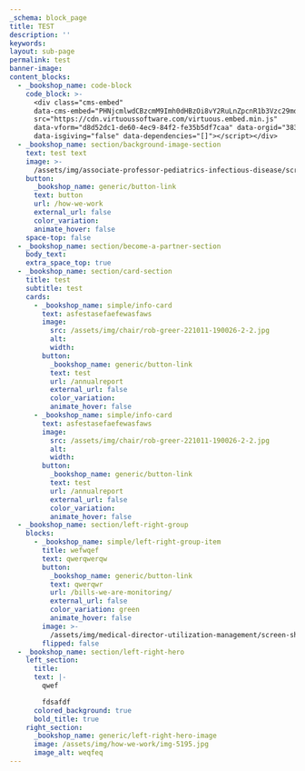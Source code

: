 ```yaml
---
_schema: block_page
title: TEST
description: ''
keywords:
layout: sub-page
permalink: test
banner-image:
content_blocks:
  - _bookshop_name: code-block
    code_block: >-
      <div class="cms-embed"
      data-cms-embed="PHNjcmlwdCBzcmM9Imh0dHBzOi8vY2RuLnZpcnR1b3Vzc29mdHdhcmUuY29tL3ZpcnR1b3VzLmVtYmVkLm1pbi5qcyIgZGF0YS12Zm9ybT0iZDhkNTJkYzEtZGU2MC00ZWM5LTg0ZjItZmUzNWI1ZGY3Y2FhIiBkYXRhLW9yZ0lkPSIzODMyIiBkYXRhLWlzR2l2aW5nPSJmYWxzZSIgZGF0YS1kZXBlbmRlbmNpZXM9IltdIj48L3NjcmlwdD4="><script
      src="https://cdn.virtuoussoftware.com/virtuous.embed.min.js"
      data-vform="d8d52dc1-de60-4ec9-84f2-fe35b5df7caa" data-orgid="3832"
      data-isgiving="false" data-dependencies="[]"></script></div>
  - _bookshop_name: section/background-image-section
    text: test text
    image: >-
      /assets/img/associate-professor-pediatrics-infectious-disease/screen-shot-2022-11-10-at-11-28-53-am.png
    button:
      _bookshop_name: generic/button-link
      text: button
      url: /how-we-work
      external_url: false
      color_variation:
      animate_hover: false
    space-top: false
  - _bookshop_name: section/become-a-partner-section
    body_text:
    extra_space_top: true
  - _bookshop_name: section/card-section
    title: test
    subtitle: test
    cards:
      - _bookshop_name: simple/info-card
        text: asfestasefaefewasfaws
        image:
          src: /assets/img/chair/rob-greer-221011-190026-2-2.jpg
          alt:
          width:
        button:
          _bookshop_name: generic/button-link
          text: test
          url: /annualreport
          external_url: false
          color_variation:
          animate_hover: false
      - _bookshop_name: simple/info-card
        text: asfestasefaefewasfaws
        image:
          src: /assets/img/chair/rob-greer-221011-190026-2-2.jpg
          alt:
          width:
        button:
          _bookshop_name: generic/button-link
          text: test
          url: /annualreport
          external_url: false
          color_variation:
          animate_hover: false
  - _bookshop_name: section/left-right-group
    blocks:
      - _bookshop_name: simple/left-right-group-item
        title: wefwqef
        text: qwerqwerqw
        button:
          _bookshop_name: generic/button-link
          text: qwerqwr
          url: /bills-we-are-monitoring/
          external_url: false
          color_variation: green
          animate_hover: false
        image: >-
          /assets/img/medical-director-utilization-management/screen-shot-2022-11-10-at-11-19-39-am.png
        flipped: false
  - _bookshop_name: section/left-right-hero
    left_section:
      title:
      text: |-
        qwef

        fdsafdf
      colored_background: true
      bold_title: true
    right_section:
      _bookshop_name: generic/left-right-hero-image
      image: /assets/img/how-we-work/img-5195.jpg
      image_alt: weqfeq
---
```

